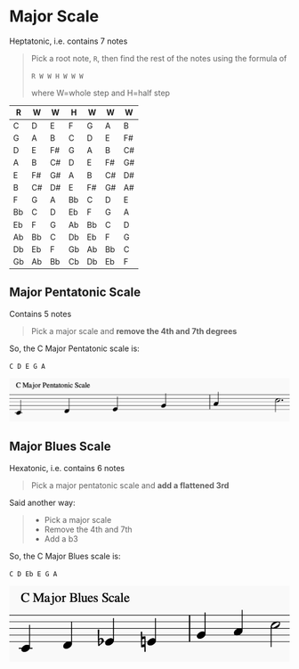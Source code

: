 # Major Scale

Heptatonic, i.e. contains 7 notes

> Pick a root note, `R`, then find the rest of the notes using
> the formula of
>  
> `R W W H W W W`
>
> where W=whole step and H=half step

| R | W | W | H | W | W | W |
| - | - | - | - | - | - | - |
| C | D | E | F | G | A | B |
| G | A | B | C | D | E | F#|
| D | E | F#| G | A | B | C#|
| A | B | C#| D | E | F#| G#|
| E | F#| G#| A | B | C#| D#|
| B | C#| D#| E | F#| G#| A#|
| F | G | A | Bb| C | D | E |
| Bb| C | D | Eb| F | G | A |
| Eb| F | G | Ab| Bb| C | D |
| Ab| Bb| C | Db| Eb| F | G |
| Db| Eb| F | Gb| Ab| Bb| C |
| Gb| Ab| Bb| Cb| Db| Eb| F |

## Major Pentatonic Scale

Contains 5 notes

> Pick a major scale and **remove the 4th and 7th degrees**

So, the C Major Pentatonic scale is:

`C D E G A`

![C Major Pentatonic](scales-major-pentatonic-c.png "C Major Pentatonic")


## Major Blues Scale

Hexatonic, i.e. contains 6 notes 

> Pick a major pentatonic scale and **add a flattened 3rd**

Said another way:

> * Pick a major scale
> * Remove the 4th and 7th
> * Add a b3

So, the C Major Blues scale is:

`C D Eb E G A`

![C Major Blues](scales-major-blues-c.png "C Major Blues")

